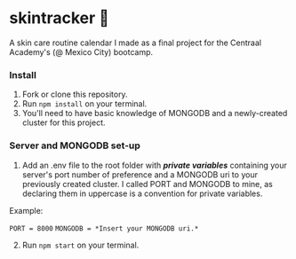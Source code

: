 # skintracker 💄
A skin care routine calendar I made as a final project for the Centraal Academy's (@ Mexico City) bootcamp. 

### Install
1. Fork or clone this repository.
2. Run `npm install` on your terminal.
3. You'll need to have basic knowledge of MONGODB and a newly-created cluster for this project. 

### Server and MONGODB set-up
1. Add an .env file to the root folder with ***private variables*** containing your server's port number of preference and a MONGODB uri to your previously created cluster. 
I called PORT and MONGODB to mine, as declaring them in uppercase is a convention for private variables. 

Example:

`PORT = 8000`
`MONGODB = *Insert your MONGODB uri.*`

2. Run `npm start` on your terminal. 


